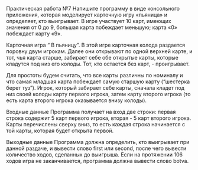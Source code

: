 Практическая работа №7
Напишите программу в виде консольного приложения, которая моделирует карточную игру «пьяница» и определяет, кто выигрывает. 
В игре участвует 10 карт, имеющих значения от 0 до 9, большая карта побеждает меньшую; карта «0» побеждает карту «9».

Карточная игра “ В пьяницу”. В этой игре карточная колода раздается поровну двум игрокам. 
Далее они открывают по одной верхней карте, и тот, чья карта старше, забирает себе обе открытые карты, 
которые кладутся под низ его колоды. Тот, кто остается без карт, - проигрывает.

Для простоты будем считать, что все карты различны по номиналу и что самая младшая карта побеждает самую старшую карту 
(“шестерка берет туз”). Игрок, который забирает себе карты, сначала кладет под низ своей колоды карту первого игрока, 
затем карту второго игрока (то есть карта второго игрока оказывается внизу колоды).

Входные данные
Программа получает на вход две строки: первая строка содержит 5 карт первого игрока, вторая - 5 карт второго игрока. 
Карты перечислены сверху вниз, то есть каждая строка начинается с той карты, которая будет открыта первой.

Выходные данные
Программа должна определить, кто выигрывает при данной раздаче, и вывести слово first или second, после чего вывести количество ходов, 
сделанных до выигрыша. Если на протяжении 106 ходов игра не заканчивается, программа должна вывести слово botva.
